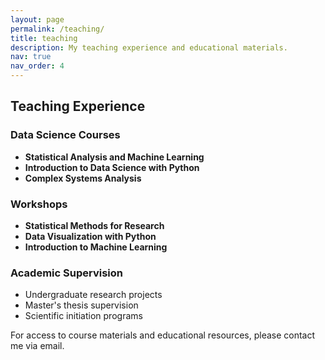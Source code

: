 ```yaml
---
layout: page
permalink: /teaching/
title: teaching
description: My teaching experience and educational materials.
nav: true
nav_order: 4
---
```


## Teaching Experience

### Data Science Courses
- **Statistical Analysis and Machine Learning**
- **Introduction to Data Science with Python**
- **Complex Systems Analysis**

### Workshops
- **Statistical Methods for Research**
- **Data Visualization with Python**
- **Introduction to Machine Learning**

### Academic Supervision
- Undergraduate research projects
- Master's thesis supervision
- Scientific initiation programs

For access to course materials and educational resources, please contact me via email.